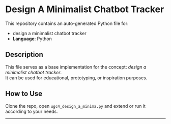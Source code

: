 # Design A Minimalist Chatbot Tracker

This repository contains an auto-generated Python file for:

- design a minimalist chatbot tracker
- **Language**: Python

## Description

This file serves as a base implementation for the concept: *design a minimalist chatbot tracker*.  
It can be used for educational, prototyping, or inspiration purposes.

## How to Use

Clone the repo, open `ugc4_design_a_minima.py` and extend or run it according to your needs.

---



